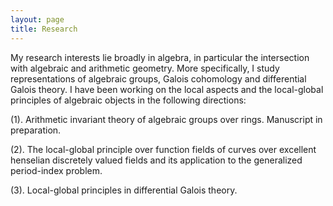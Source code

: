 ```yaml
---
layout: page
title: Research
---
```

My research interests lie broadly in algebra, in particular the intersection with algebraic and arithmetic geometry. More specifically, I study representations of algebraic groups, Galois cohomology and differential Galois theory. I have been working on the local aspects and the local-global principles of algebraic objects in the following directions:

(1). Arithmetic invariant theory of algebraic groups over rings. Manuscript in preparation.

(2). The local-global principle over function fields of curves over excellent henselian discretely valued fields and its application to the generalized period-index problem.

(3). Local-global principles in differential Galois theory.
